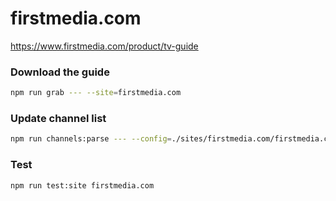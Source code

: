 # firstmedia.com

https://www.firstmedia.com/product/tv-guide

### Download the guide

```sh
npm run grab --- --site=firstmedia.com
```

### Update channel list

```sh
npm run channels:parse --- --config=./sites/firstmedia.com/firstmedia.com.config.js --output=./sites/firstmedia.com/firstmedia.com.channels.xml
```

### Test

```sh
npm run test:site firstmedia.com
```
